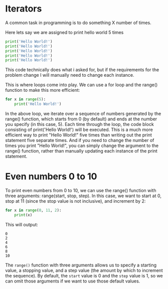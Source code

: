 # Iterators

A common task in programming is to do something X number of times.

Here lets say we are assigned to print hello world 5 times

```python
print('Hello World!')
print('Hello World!')
print('Hello World!')
print('Hello World!')
print('Hello World!')
```

This code technically does what i asked for, but if the requirements for the problem change I will manually need to change each instance.

This is where loops come into play. We can use a for loop and the range() function to make this more efficient:

```python
for x in range(5):
    print('Hello World!')
```

In the above loop, we iterate over a sequence of numbers generated by the range() function, which starts from 0 (by default) and ends at the number you specify (in this case, 5). Each time through the loop, the code block consisting of print('Hello World!') will be executed. This is a much more efficient way to print "Hello World!" five times than writing out the print statement five separate times. And if you need to change the number of times you print "Hello World!", you can simply change the argument to the range() function, rather than manually updating each instance of the print statement.

# Even numbers 0 to 10

To print even numbers from 0 to 10, we can use the range() function with three arguments: range(start, stop, step). In this case, we want to start at 0, stop at 11 (since the stop value is not inclusive), and increment by 2:

```python
for x in range(0, 11, 2):
    print(x)
```

This will output:

```
0
2
4
6
8
10
```

The `range()` function with three arguments allows us to specify a starting value, a stopping value, and a step value (the amount by which to increment the sequence). By default, the `start` value is 0 and the `step` value is 1, so we can omit those arguments if we want to use those default values.
